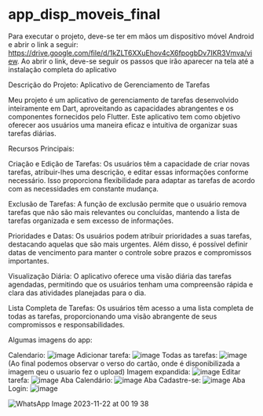 # app_disp_moveis_final
Para executar o projeto, deve-se ter em mãos um dispositivo móvel Android e abrir o link a seguir: https://drive.google.com/file/d/1kZLT6XXuEhov4cX6fpogbDv7IKR3Vmva/view.
Ao abrir o link, deve-se seguir os passos que irão aparecer na tela até a instalação completa do aplicativo

Descrição do Projeto: Aplicativo de Gerenciamento de Tarefas

Meu projeto é um aplicativo de gerenciamento de tarefas desenvolvido inteiramente em Dart, aproveitando as capacidades abrangentes e os componentes fornecidos pelo Flutter. Este aplicativo tem como objetivo oferecer aos usuários uma maneira eficaz e intuitiva de organizar suas tarefas diárias.

Recursos Principais:

Criação e Edição de Tarefas:
Os usuários têm a capacidade de criar novas tarefas, atribuir-lhes uma descrição, e editar essas informações conforme necessário. Isso proporciona flexibilidade para adaptar as tarefas de acordo com as necessidades em constante mudança.

Exclusão de Tarefas:
A função de exclusão permite que o usuário remova tarefas que não são mais relevantes ou concluídas, mantendo a lista de tarefas organizada e sem excesso de informações.

Prioridades e Datas:
Os usuários podem atribuir prioridades a suas tarefas, destacando aquelas que são mais urgentes. Além disso, é possível definir datas de vencimento para manter o controle sobre prazos e compromissos importantes.

Visualização Diária:
O aplicativo oferece uma visão diária das tarefas agendadas, permitindo que os usuários tenham uma compreensão rápida e clara das atividades planejadas para o dia.

Lista Completa de Tarefas:
Os usuários têm acesso a uma lista completa de todas as tarefas, proporcionando uma visão abrangente de seus compromissos e responsabilidades.

Algumas imagens do app:

Calendario:
![image](https://github.com/NataliaBiscaro/app_disp_moveis_final/assets/56592052/ef46cdcf-a7cc-4d23-8e40-c7ccd5a89e05)
Adicionar tarefa:
![image](https://github.com/NataliaBiscaro/app_disp_moveis_final/assets/56592052/fb5cd34b-dbdc-4fef-bb5d-ef6362ce8c72)
Todas as tarefas:
![image](https://github.com/NataliaBiscaro/app_disp_moveis_final/assets/56592052/d9f5d4fd-381c-4424-b0f3-50e8a7d6563e)
(Ao final podemos observar o verso do cartão, onde é disponibilizada a imagem qeu o usuario fez o upload)
Imagem expandida:
![image](https://github.com/NataliaBiscaro/app_disp_moveis_final/assets/56592052/9ff2b713-f4a9-4071-a35f-ae8d4db1a791)
Editar tarefa:
![image](https://github.com/NataliaBiscaro/app_disp_moveis_final/assets/56592052/30295ef7-f3cf-4667-bc90-9a877627a466)
Aba Calendário:
![image](https://github.com/NataliaBiscaro/app_disp_moveis_final/assets/56592052/a4eeda1f-dd3f-4a24-ab36-55035b9a8f6f)
Aba Cadastre-se:
![image](https://github.com/NataliaBiscaro/app_disp_moveis_final/assets/56592052/8716aefc-1485-4b8c-ae08-04b77afb1bf6)
Aba Login:
![image](https://github.com/NataliaBiscaro/app_disp_moveis_final/assets/56592052/7a2eff2f-b121-49f6-9aaf-b1adfa786fcb)


![WhatsApp Image 2023-11-22 at 00 19 38](https://github.com/NataliaBiscaro/app_disp_moveis_final/assets/56592052/746a284a-fd8c-4ed6-91c5-6b8e684e084e)


